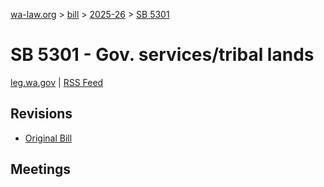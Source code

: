 [wa-law.org](/) > [bill](/bill/) > [2025-26](/bill/2025-26/) > [SB 5301](/bill/2025-26/sb/5301/)

# SB 5301 - Gov. services/tribal lands
[leg.wa.gov](https://app.leg.wa.gov/billsummary?BillNumber=5301&Year=2025&Initiative=false) | [RSS Feed](./rss.xml)

## Revisions
* [Original Bill](1/)

## Meetings